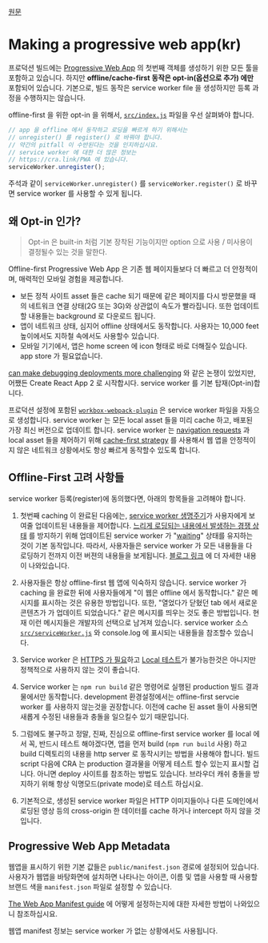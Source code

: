 [원문](https://github.com/facebook/create-react-app/blob/master/docusaurus/docs/making-a-progressive-web-app.md)

# Making a progressive web app(kr)

프로덕션 빌드에는 [Progressive Web App](https://developers.google.com/web/progressive-web-apps/) 의
첫번째 객체를 생성하기 위한 모든 툴을 포함하고 있습니다. 하지만 **offline/cache-first 동작은 opt-in(옵션으로 추가) 에만** 포함되어 있습니다.
기본으로, 빌드 동작은 service worker file 을 생성하지만 등록 과정을 수행하지는 않습니다.

offline-first 을 위한 opt-in 을 위해서, [`src/index.js`](https://github.com/facebook/create-react-app/blob/master/packages/cra-template/template/src/index.js) 파일을 우선 살펴봐야 합니다.

```js
// app 을 offline 에서 동작하고 로딩을 빠르게 하기 위해서는
// unregister() 를 register() 로 바꿔야 합니다.
// 약간의 pitfall 이 수반된다는 것을 인지하십시요.
// service worker 에 대한 더 많은 정보는
// https://cra.link/PWA 에 있습니다.
serviceWorker.unregister();
```

주석과 같이 `serviceWorker.unregister()` 를 `serviceWorker.register()` 로 바꾸면 service worker 를 사용할 수 있게 됩니다.

## 왜 Opt-in 인가?

> Opt-in 은 built-in 처럼 기본 장착된 기능이지만 option 으로 사용 / 미사용이 결정될수 있는 것을 말한다.

Offline-first Progressive Web App 은 기존 웹 페이지들보다 더 빠르고 더 안정적이며, 매력적인 모바일 경험을 제공합니다.

- 보든 정적 사이트 asset 들은 cache 되기 때문에 같은 페이지를 다시 방문했을 때의 네트워크 연결 상태(2G 또는 3G)와 상관없이 속도가 빨라집니다. 또한 업데이트 할 내용들는 background 로 다운로드 됩니다.
- 앱이 네트워크 상태, 심지어 offline 상태에서도 동작합니다. 사용자는 10,000 feet 높이에서도 지하철 속에서도 사용할수 있습니다.
- 모바일 기기에서, 앱은 home screen 에 icon 형태로 바로 더해질수 있습니다. app store 가 필요없습니다.

[can make debugging deployments more challenging](https://github.com/facebook/create-react-app/issues/2398) 와 같은 논쟁이 있었지만, 어쨌든 Create React App 2 로 시작합시다. service worker 를 기본 탑재(Opt-in)합니다.

프로덕션 설정에 포함된 [`workbox-webpack-plugin`](https://developers.google.com/web/tools/workbox/modules/workbox-webpack-plugin) 은 service worker 파일을 자동으로 생성합니다.
service worker 는 모든 local asset 들을 미리 cache 하고, 배포된 가장 최신 버전으로 업데이트 합니다.
service worker 는 [navigation requests](https://developers.google.com/web/fundamentals/primers/service-workers/high-performance-loading#first_what_are_navigation_requests)
과
local asset 들을 제어하기 위해
[cache-first strategy](https://developers.google.com/web/fundamentals/instant-and-offline/offline-cookbook/#cache-falling-back-to-network) 를 사용해서 웹 앱을 안정적이지 않은 네트워크 상황에서도 항상 빠르게 동작할수 있도록 합니다.

## Offline-First 고려 사항들

service worker 등록(register)에 동의했다면, 아래의 항목들을 고려해야 합니다.

1. 첫번째 caching 이 완료된 다음에는, [service worker 생명주기](https://developers.google.com/web/fundamentals/primers/service-workers/lifecycle)가 사용자에게 보여줄 업데이트된 내용들을 제어합니다.
   [느리게 로딩되는 내용에서 발생하는 경쟁 상태](https://github.com/facebook/create-react-app/issues/3613#issuecomment-353467430) 를 방지하기 위해
   업데이트된 service worker 가 "[waiting](https://developers.google.com/web/fundamentals/primers/service-workers/lifecycle#waiting)"
   상태를 유지하는 것이 기본 동작입니다.
   따라서, 사용자들은 service worker 가 모든 내용들을 다 로딩하기 전까지 이전 버젼의 내용들을 보게됩니다.
   [블로그 링크](https://jeffy.info/2018/10/10/sw-in-c-r-a.html) 에 더 자세한 내용이 나와있습니다.

1. 사용자들은 항상 offline-first 웹 앱에 익숙하지 않습니다.
   service worker 가 caching 을 완료한 뒤에 사용자들에게 "이 웹은 offline 에서 동작합니다." 같은 메시지를 표시하는 것은 유용한 방법입니다.
   또한, "열었다가 닫혔던 tab 에서 새로운 콘텐츠가 가 업데이트 되었습니다." 같은 메시지를 띄우는 것도 좋은 방법입니다.
   현재 이런 메시지들은 개발자의 선택으로 남겨져 있습니다.
   service worker 소스 [`src/serviceWorker.js`](https://github.com/facebook/create-react-app/blob/master/packages/cra-template/template/src/serviceWorker.js)
   와 console.log 에 표시되는 내용들을 참조할수 있습니다.

1. Service worker 은 [HTTPS 가 필요](https://developers.google.com/web/fundamentals/getting-started/primers/service-workers#you_need_https)하고
   [Local 테스트](https://stackoverflow.com/questions/34160509/options-for-testing-service-workers-via-http/34161385#34161385)가 불가능한것은 아니지만
   정책적으로 사용하지 않는 것이 좋습니다.

1. Service worker 는 `npm run build` 같은 명령어로 실행된 production 빌드 결과물에서만 동작합니다.
   development 환경설정에서는 offline-first servcie worker 를 사용하지 않는것을 권장합니다.
   이전에 cache 된 asset 들이 사용되면 새롭게 수정된 내용들과 충돌을 일으킬수 있기 때문입니다.

1. 그럼에도 불구하고 정말, 진짜, 진심으로 offline-first service worker 를 local 에서 꼭, 반드시 테스트 해야겠다면,
   앱을 먼저 build (`npm run build` 사용) 하고 build 디렉토리의 내용을 http server 로 동작시키는 방법을 사용해야 합니다.
   빌드 script 다음에 CRA 는 production 결과물을 어떻게 테스트 할수 있는지 표시할 겁니다.
   아니면 deploy 사이트를 참조하는 방법도 있습니다.
   브라우더 캐쉬 충돌을 방지하기 위해 항상 익명모드(private mode)로 테스트 하십시요.

1. 기본적으로, 생성된 service worker 파일은 
   HTTP 이미지들이나 다른 도메인에서 로딩된 영상 등의 cross-origin 한 데이터를 cache 하거나 intercept 하지 않을 것입니다.

## Progressive Web App Metadata

웹앱을 표시하기 위한 기본 값들은 `public/manifest.json` 경로에 설정되어 있습니다.
사용자가 웹앱을 바탕화면에 설치하면 나타나는 아이콘, 이름 및 앱을 사용할 때 사용할 브랜드 색을 `manifest.json` 파일로 설정할 수 있습니다.

[The Web App Manifest guide](https://developers.google.com/web/fundamentals/engage-and-retain/web-app-manifest/) 에 어떻게 설정하는지에 대한 자세한 방법이 나와있으니 참조하십시요.

웹앱 manifest 정보는 service worker 가 없는 상황에서도 사용됩니다.
